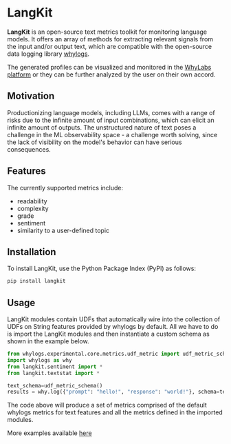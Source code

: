# LangKit
**LangKit** is an open-source text metrics toolkit for monitoring language models. It offers an array of methods for extracting relevant signals from the input and/or output text, which are compatible with the open-source data logging library [whylogs](https://whylogs.readthedocs.io/en/latest).

The generated profiles can be visualized and monitored in the [WhyLabs platform](https://whylabs.ai/) or they can be further analyzed by the user on their own accord.

## Motivation

Productionizing language models, including LLMs, comes with a range of risks due to the infinite amount of input combinations, which can elicit an infinite amount of outputs. The unstructured nature of text poses a challenge in the ML observability space - a challenge worth solving, since the lack of visibility on the model's behavior can have serious consequences.

## Features

The currently supported metrics include:
- readability
- complexity
- grade
- sentiment
- similarity to a user-defined topic

## Installation

To install LangKit, use the Python Package Index (PyPI) as follows:
```bash
pip install langkit
```

## Usage

LangKit modules contain UDFs that automatically wire into the collection of UDFs on String features provided by whylogs by default. All we have to do is import the LangKit modules and then instantiate a custom schema as shown in the example below.

```python 
from whylogs.experimental.core.metrics.udf_metric import udf_metric_schema
import whylogs as why
from langkit.sentiment import *
from langkit.textstat import *

text_schema=udf_metric_schema()
results = why.log({"prompt": "hello!", "response": "world!"}, schema=text_schema)

```
The code above will produce a set of metrics comprised of the default whylogs metrics for text features and all the metrics defined in the imported modules.

More examples available [here](https://github.com/whylabs/LanguageToolkit/tree/main/examples)
